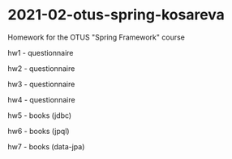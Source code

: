 # 2021-02-otus-spring-kosareva
Homework for the OTUS "Spring Framework" course

hw1 - questionnaire

hw2 - questionnaire

hw3 - questionnaire

hw4 - questionnaire

hw5 - books (jdbc)

hw6 - books (jpql)

hw7 - books (data-jpa)